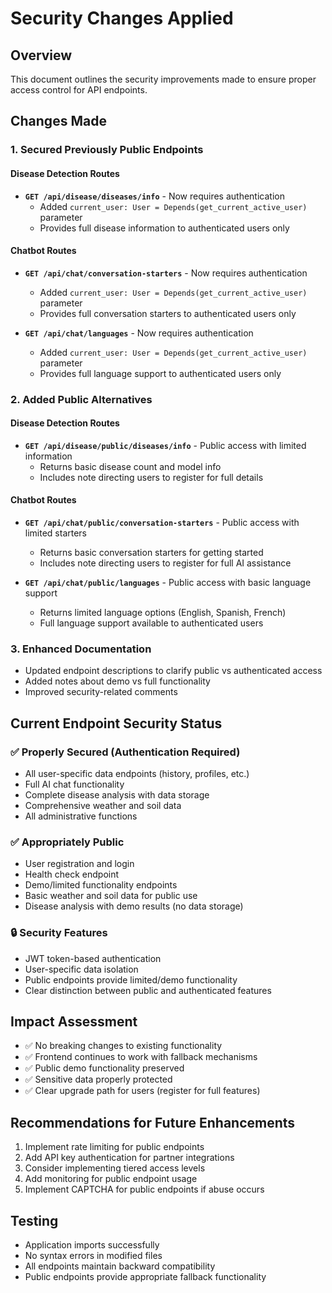 # Security Changes Applied

## Overview
This document outlines the security improvements made to ensure proper access control for API endpoints.

## Changes Made

### 1. Secured Previously Public Endpoints

#### Disease Detection Routes
- **`GET /api/disease/diseases/info`** - Now requires authentication
  - Added `current_user: User = Depends(get_current_active_user)` parameter
  - Provides full disease information to authenticated users only

#### Chatbot Routes
- **`GET /api/chat/conversation-starters`** - Now requires authentication
  - Added `current_user: User = Depends(get_current_active_user)` parameter
  - Provides full conversation starters to authenticated users only

- **`GET /api/chat/languages`** - Now requires authentication
  - Added `current_user: User = Depends(get_current_active_user)` parameter
  - Provides full language support to authenticated users only

### 2. Added Public Alternatives

#### Disease Detection Routes
- **`GET /api/disease/public/diseases/info`** - Public access with limited information
  - Returns basic disease count and model info
  - Includes note directing users to register for full details

#### Chatbot Routes
- **`GET /api/chat/public/conversation-starters`** - Public access with limited starters
  - Returns basic conversation starters for getting started
  - Includes note directing users to register for full AI assistance

- **`GET /api/chat/public/languages`** - Public access with basic language support
  - Returns limited language options (English, Spanish, French)
  - Full language support available to authenticated users

### 3. Enhanced Documentation
- Updated endpoint descriptions to clarify public vs authenticated access
- Added notes about demo vs full functionality
- Improved security-related comments

## Current Endpoint Security Status

### ✅ Properly Secured (Authentication Required)
- All user-specific data endpoints (history, profiles, etc.)
- Full AI chat functionality
- Complete disease analysis with data storage
- Comprehensive weather and soil data
- All administrative functions

### ✅ Appropriately Public
- User registration and login
- Health check endpoint
- Demo/limited functionality endpoints
- Basic weather and soil data for public use
- Disease analysis with demo results (no data storage)

### 🔒 Security Features
- JWT token-based authentication
- User-specific data isolation
- Public endpoints provide limited/demo functionality
- Clear distinction between public and authenticated features

## Impact Assessment
- ✅ No breaking changes to existing functionality
- ✅ Frontend continues to work with fallback mechanisms
- ✅ Public demo functionality preserved
- ✅ Sensitive data properly protected
- ✅ Clear upgrade path for users (register for full features)

## Recommendations for Future Enhancements
1. Implement rate limiting for public endpoints
2. Add API key authentication for partner integrations
3. Consider implementing tiered access levels
4. Add monitoring for public endpoint usage
5. Implement CAPTCHA for public endpoints if abuse occurs

## Testing
- Application imports successfully
- No syntax errors in modified files
- All endpoints maintain backward compatibility
- Public endpoints provide appropriate fallback functionality